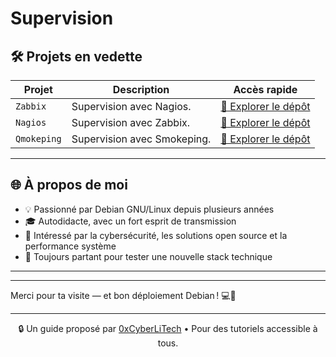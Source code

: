 # Supervision

## 🛠️ Projets en vedette

| Projet           | Description                                                                                   | Accès rapide |
|------------------|-----------------------------------------------------------------------------------------------|--------------|
| `Zabbix`    | Supervision avec Nagios. | [📁 Explorer le dépôt](https://github.com/0xCyberLiTech/Nagios) |
| `Nagios`   | Supervision avec Zabbix. | [📁 Explorer le dépôt](https://github.com/0xCyberLiTech/Zabbix) |
| `Qmokeping`    | Supervision avec Smokeping. | [📁 Explorer le dépôt](https://github.com/0xCyberLiTech/Smokeping) |

---

## 🌐 À propos de moi

- 💡 Passionné par Debian GNU/Linux depuis plusieurs années
- 🎓 Autodidacte, avec un fort esprit de transmission
- 🔐 Intéressé par la cybersécurité, les solutions open source et la performance système
- 🧪 Toujours partant pour tester une nouvelle stack technique

---



---

Merci pour ta visite — et bon déploiement Debian ! 💻🚀

---

<p align="center">
  🔒 Un guide proposé par <a href="https://github.com/0xCyberLiTech">0xCyberLiTech</a> • Pour des tutoriels accessible à tous.
</p>
